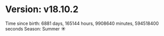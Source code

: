 # Version: v18.10.2
Time since birth: 6881 days, 165144 hours, 9908640 minutes, 594518400 seconds
Season: Summer ☀️
